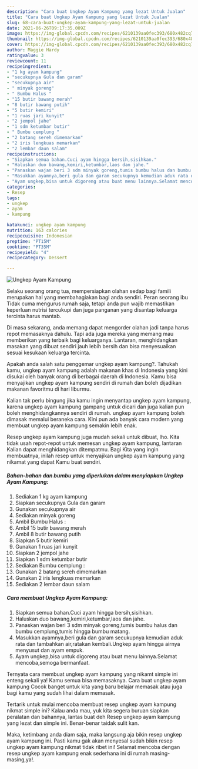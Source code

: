 ```yaml
---
description: "Cara buat Ungkep Ayam Kampung yang lezat Untuk Jualan"
title: "Cara buat Ungkep Ayam Kampung yang lezat Untuk Jualan"
slug: 68-cara-buat-ungkep-ayam-kampung-yang-lezat-untuk-jualan
date: 2021-06-26T09:17:35.009Z
image: https://img-global.cpcdn.com/recipes/6210139aa0fec393/680x482cq70/ungkep-ayam-kampung-foto-resep-utama.jpg
thumbnail: https://img-global.cpcdn.com/recipes/6210139aa0fec393/680x482cq70/ungkep-ayam-kampung-foto-resep-utama.jpg
cover: https://img-global.cpcdn.com/recipes/6210139aa0fec393/680x482cq70/ungkep-ayam-kampung-foto-resep-utama.jpg
author: Maggie Hardy
ratingvalue: 3
reviewcount: 11
recipeingredient:
- "1 kg ayam kampung"
- "secukupnya Gula dan garam"
- "secukupnya air"
- " minyak goreng"
- " Bumbu Halus "
- "15 butir bawang merah"
- "8 butir bawang putih"
- "5 butir kemiri"
- "1 ruas jari kunyit"
- "2 jempol jahe"
- "1 sdm ketumbar butir"
- " Bumbu cemplung "
- "2 batang sereh dimemarkan"
- "2 iris lengkuas memarkan"
- "2 lembar daun salam"
recipeinstructions:
- "Siapkan semua bahan.Cuci ayam hingga bersih,sisihkan."
- "Haluskan duo bawang,kemiri,ketumbar,laos dan jahe."
- "Panaskan wajan beri 3 sdm minyak goreng,tumis bumbu halus dan bumbu cemplung,tumis hingga bumbu matang."
- "Masukkan ayamnya,beri gula dan garam secukupnya kemudian aduk rata dan tambahkan air,ratakan kembali.Ungkep ayam hingga airnya menyusut dan ayam empuk."
- "Ayam ungkep,bisa untuk digoreng atau buat menu lainnya.Selamat mencoba,semoga bermanfaat."
categories:
- Resep
tags:
- ungkep
- ayam
- kampung

katakunci: ungkep ayam kampung 
nutrition: 163 calories
recipecuisine: Indonesian
preptime: "PT15M"
cooktime: "PT35M"
recipeyield: "4"
recipecategory: Dessert

---
```



![Ungkep Ayam Kampung](https://img-global.cpcdn.com/recipes/6210139aa0fec393/680x482cq70/ungkep-ayam-kampung-foto-resep-utama.jpg)

Selaku seorang orang tua, mempersiapkan olahan sedap bagi famili merupakan hal yang membahagiakan bagi anda sendiri. Peran seorang ibu Tidak cuma mengurus rumah saja, tetapi anda pun wajib memastikan keperluan nutrisi tercukupi dan juga panganan yang disantap keluarga tercinta harus mantab.

Di masa  sekarang, anda memang dapat mengorder olahan jadi tanpa harus repot memasaknya dahulu. Tapi ada juga mereka yang memang mau memberikan yang terbaik bagi keluarganya. Lantaran, menghidangkan masakan yang dibuat sendiri jauh lebih bersih dan bisa menyesuaikan sesuai kesukaan keluarga tercinta. 



Apakah anda salah satu penggemar ungkep ayam kampung?. Tahukah kamu, ungkep ayam kampung adalah makanan khas di Indonesia yang kini disukai oleh banyak orang di berbagai daerah di Indonesia. Kamu bisa menyajikan ungkep ayam kampung sendiri di rumah dan boleh dijadikan makanan favoritmu di hari liburmu.

Kalian tak perlu bingung jika kamu ingin menyantap ungkep ayam kampung, karena ungkep ayam kampung gampang untuk dicari dan juga kalian pun boleh menghidangkannya sendiri di rumah. ungkep ayam kampung boleh dimasak memalui beraneka cara. Kini pun ada banyak cara modern yang membuat ungkep ayam kampung semakin lebih enak.

Resep ungkep ayam kampung juga mudah sekali untuk dibuat, lho. Kita tidak usah repot-repot untuk memesan ungkep ayam kampung, lantaran Kalian dapat menghidangkan ditempatmu. Bagi Kita yang ingin membuatnya, inilah resep untuk menyajikan ungkep ayam kampung yang nikamat yang dapat Kamu buat sendiri.

<!--inarticleads1-->

##### Bahan-bahan dan bumbu yang diperlukan dalam menyiapkan Ungkep Ayam Kampung:

1. Sediakan 1 kg ayam kampung
1. Siapkan secukupnya Gula dan garam
1. Gunakan secukupnya air
1. Sediakan  minyak goreng
1. Ambil  Bumbu Halus :
1. Ambil 15 butir bawang merah
1. Ambil 8 butir bawang putih
1. Siapkan 5 butir kemiri
1. Gunakan 1 ruas jari kunyit
1. Siapkan 2 jempol jahe
1. Siapkan 1 sdm ketumbar butir
1. Sediakan  Bumbu cemplung :
1. Gunakan 2 batang sereh dimemarkan
1. Gunakan 2 iris lengkuas memarkan
1. Sediakan 2 lembar daun salam




<!--inarticleads2-->

##### Cara membuat Ungkep Ayam Kampung:

1. Siapkan semua bahan.Cuci ayam hingga bersih,sisihkan.
1. Haluskan duo bawang,kemiri,ketumbar,laos dan jahe.
1. Panaskan wajan beri 3 sdm minyak goreng,tumis bumbu halus dan bumbu cemplung,tumis hingga bumbu matang.
1. Masukkan ayamnya,beri gula dan garam secukupnya kemudian aduk rata dan tambahkan air,ratakan kembali.Ungkep ayam hingga airnya menyusut dan ayam empuk.
1. Ayam ungkep,bisa untuk digoreng atau buat menu lainnya.Selamat mencoba,semoga bermanfaat.




Ternyata cara membuat ungkep ayam kampung yang nikamt simple ini enteng sekali ya! Kamu semua bisa memasaknya. Cara buat ungkep ayam kampung Cocok banget untuk kita yang baru belajar memasak atau juga bagi kamu yang sudah lihai dalam memasak.

Tertarik untuk mulai mencoba membuat resep ungkep ayam kampung nikmat simple ini? Kalau anda mau, yuk kita segera buruan siapkan peralatan dan bahannya, lantas buat deh Resep ungkep ayam kampung yang lezat dan simple ini. Benar-benar taidak sulit kan. 

Maka, ketimbang anda diam saja, maka langsung aja bikin resep ungkep ayam kampung ini. Pasti kamu gak akan menyesal sudah bikin resep ungkep ayam kampung nikmat tidak ribet ini! Selamat mencoba dengan resep ungkep ayam kampung enak sederhana ini di rumah masing-masing,ya!.

